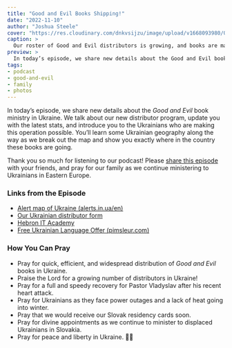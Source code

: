 ```yaml
---
title: "Good and Evil Books Shipping!"
date: "2022-11-10"
author: "Joshua Steele"
cover: "https://res.cloudinary.com/dnkvsijzu/image/upload/v1668093980/OFReport/2022-11-10-good-and-evil-books-shipping/ge-shipping-cover-1200-630_jf8dg1.jpg"
caption: >
  Our roster of Good and Evil distributors is growing, and books are making their way to Ukrainians across the country! We are so grateful for Tanya, Pastor Vladyslav, Yura, and others who are partnering with us to get the Gospel out!
preview: >
  In today’s episode, we share new details about the Good and Evil book ministry in Ukraine. We talk about our new distributor program, update you with the latest stats, and introduce you to the Ukrainians who are making this operation possible. You’ll learn some Ukrainian geography along the way as we break out the map and show you exactly where in the country these books are going.
tags:
- podcast
- good-and-evil
- family
- photos
---
```


In today’s episode, we share new details about the *Good and Evil* book ministry in Ukraine. We talk about our new distributor program, update you with the latest stats, and introduce you to the Ukrainians who are making this operation possible. You’ll learn some Ukrainian geography along the way as we break out the map and show you exactly where in the country these books are going.

Thank you so much for listening to our podcast! Please [share this episode](https://podcasts.apple.com/us/podcast/journey-to-ukraine/id1613710582) with your friends, and pray for our family as we continue ministering to Ukrainians in Eastern Europe.

<article-spacer />

<div id="buzzsprout-player-11663771"></div><script src="https://www.buzzsprout.com/1953515/11663771-good-and-evil-books-shipping.js?container_id=buzzsprout-player-11663771&player=small" type="text/javascript" charset="utf-8"></script>

### Links from the Episode

- [Alert map of Ukraine (alerts.in.ua/en)](https://alerts.in.ua/en)
- [Our Ukrainian distributor form](https://forms.gle/J5jGHkEKQRmqbjU36)
- [Hebron IT Academy](https://hebron-academy.com/)
- [Free Ukrainian Language Offer (pimsleur.com)](https://www.pimsleur.com/c/free-ukrainian)

### How You Can Pray

- Pray for quick, efficient, and widespread distribution of *Good and Evil* books in Ukraine. 
- Praise the Lord for a growing number of distributors in Ukraine!
- Pray for a full and speedy recovery for Pastor Vladyslav after his recent heart attack.
- Pray for Ukrainians as they face power outages and a lack of heat going into winter.
- Pray that we would receive our Slovak residency cards soon.
- Pray for divine appointments as we continue to minister to displaced Ukrainians in Slovakia.
- Pray for peace and liberty in Ukraine. 💙💛

<article-callout content="Keep scrolling for more photos from our family and ministry..." />

<article-image publicId="OFReport/2022-11-10-good-and-evil-books-shipping/tanya-office_ry0wdk" height="768" caption="Tanya handles the registration of new distrubtors, arranges book shipping, and also managaes our Ukrainian branch of Bible First!" />

<article-image publicId="OFReport/2022-11-10-good-and-evil-books-shipping/p-vlad-p-misha_jx8lby" height="768" caption="Pastor Vladyslav (left) recently suffered a heart attack. He had previously been helping us a lot with the shipping of *Good and Evil* books. Here he is visited in the hospital by Pastor Mykhaylo (right) who is the head pastor at our church in L’viv. Please pray for a quick and complete recovery for Pastor Vladyslav!" />

<article-image publicId="OFReport/2022-11-10-good-and-evil-books-shipping/grihoriy-lviv_jkqchj" height="768" caption="With Pastor Vladyk in the hospital, others have stepped in to help transport books. Gregory (pictured) and Yura (main photo) recently made a trip out to our storage facility to retrieve 14 cases of books for shipping to our distributors. These boxes are heavy (18 books each!) and we’re grateful to these men for their labor. 🙂💪🏻" />

<article-image publicId="OFReport/2022-11-10-good-and-evil-books-shipping/viber_image_2022-10-26_18-19-56-326_is7eyt" height="768" caption="Oleksandr (far left) is a Ukrainian missionary who is very active. We’re sending him *Good and Evil* books to aid in his evangelism outreaches in central Ukraine." />

<article-image publicId="OFReport/2022-11-10-good-and-evil-books-shipping/viber_image_2022-10-26_18-20-13-823_l2akmc" height="768" />

<article-image publicId="OFReport/2022-11-10-good-and-evil-books-shipping/viber_image_2022-10-26_18-20-13-751_d9h3ja" height="768" />

<article-image publicId="OFReport/2022-11-10-good-and-evil-books-shipping/IMG_9222_ute8u8" height="768" caption="We recently enjoyed a barbeque with two Ukrainian families that we’ve gotten to know through our church here in Žilina." />

<article-image publicId="OFReport/2022-11-10-good-and-evil-books-shipping/IMG_9227_z7cdry" height="768" caption="Lyuda (far left) and her husband Kolya are from central Ukraine. They have kids of similar age to ours, and we’ve become good friends." />

<article-image publicId="OFReport/2022-11-10-good-and-evil-books-shipping/IMG_9215_qcx0kd" height="768" caption="David, Mia, and Kathryn ran and played to the point of exhaustion! Good, memorable times." />

<article-image publicId="OFReport/2022-11-10-good-and-evil-books-shipping/IMG_9182_hw9eqq" height="768" caption="Serhii (left) and Kolya (center) are two Ukrainian men that I’ve gotten to know at our church. It’s a blessing to have like-minded and like-language fellowship!" />

<article-image publicId="OFReport/2022-11-10-good-and-evil-books-shipping/IMG_9103_lskwz1" height="768" caption="Back in September, Kelsie and I celebrated 18 years of marriage! This lady is my best friend in the world. 💞  God is good!" />
